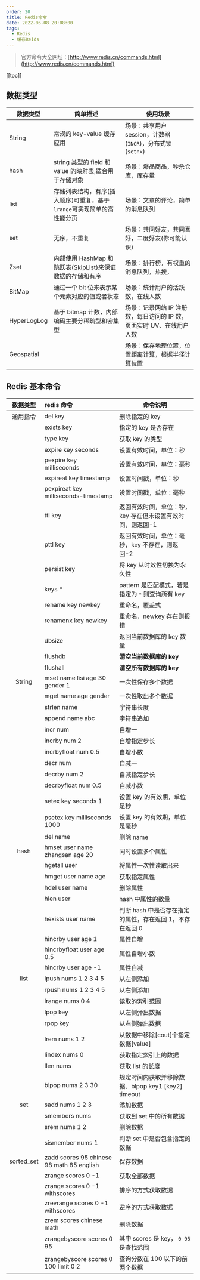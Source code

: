 ```yaml
---
order: 20
title: Redis命令
date: 2022-06-08 20:08:00
tags: 
  - Redis
  - 缓存Reids
---
```


> 官方命令大全网址：[http://www.redis.cn/commands.html](http://www.redis.cn/commands.html)

<!-- more -->
[[toc]]

## 数据类型

| 数据类型    | 简单描述                                                               | 使用场景                                                              |
| ----------- | ---------------------------------------------------------------------- | --------------------------------------------------------------------- |
| String      | 常规的 key-value 缓存应用                                              | 场景：共享用户 session，计数器(`INCR`)，分布式锁(`setnx`)             |
| hash        | string 类型的 field 和 value 的映射表,适合用于存储对象                 | 场景：爆品商品，秒杀仓库，库存量                                      |
| list        | 存储列表结构，有序(插入顺序)可重复，基于`lrange`可实现简单的高性能分页 | 场景：文章的评论，简单的消息队列                                      |
| set         | 无序，不重复                                                           | 场景：共同好友，共同喜好，二度好友(你可能认识)                        |
| Zset        | 内部使用 HashMap 和跳跃表(SkipList)来保证数据的存储和有序              | 场景：排行榜，有权重的消息队列，热搜，                                |
| BitMap      | 通过一个 bit 位来表示某个元素对应的值或者状态                          | 场景：统计用户的活跃数，在线人数                                      |
| HyperLogLog | 基于 bitmap 计数，内部编码主要分稀疏型和密集型                         | 场景：记录网站 IP 注册数，每日访问的 IP 数，页面实时 UV、在线用户人数 |
| Geospatial  |                                                                        | 场景：保存地理位置，位置距离计算，根据半径计算位置                    |

## Redis 基本命令

|  数据类型  | redis 命令                                | 命令说明                                                   |
| :--------: | :---------------------------------------- | ---------------------------------------------------------- |
|  通用指令  | del key                                   | 删除指定的 key                                             |
|            | exists key                                | 指定的 key 是否存在                                        |
|            | type key                                  | 获取 key 的类型                                            |
|            | expire key seconds                        | 设置有效时间，单位：秒                                     |
|            | pexpire key milliseconds                  | 设置有效时间，单位：毫秒                                   |
|            | expireat key timestamp                    | 设置时间戳，单位：秒                                       |
|            | pexpireat key milliseconds-timestamp      | 设置时间戳，单位：毫秒                                     |
|            | ttl key                                   | 返回有效时间，单位：秒，key 存在但未设置有效时间，则返回-1 |
|            | pttl key                                  | 返回有效时间，单位：毫秒，key 不存在，则返回-2             |
|            | persist key                               | 将 key 从时效性切换为永久性                                |
|            | keys \*                                   | pattern 是匹配模式，若是指定为 `*` 则查询所有 key          |
|            | rename key newkey                         | 重命名，覆盖式                                             |
|            | renamenx key newkey                       | 重命名，newkey 存在则报错                                  |
|            | dbsize                                    | 返回当前数据库的 key 数量                                  |
|            | flushdb                                   | **清空当前数据库的 key**                                   |
|            | flushall                                  | **清空所有数据库的 key**                                   |
|   String   | mset name lisi age 30 gender 1            | 一次性保存多个数据                                         |
|            | mget name age gender                      | 一次性取出多个数据                                         |
|            | strlen name                               | 字符串长度                                                 |
|            | append name abc                           | 字符串追加                                                 |
|            | incr num                                  | 自增一                                                     |
|            | incrby num 2                              | 自增指定步长                                               |
|            | incrbyfloat num 0.5                       | 自增小数                                                   |
|            | decr num                                  | 自减一                                                     |
|            | decrby num 2                              | 自减指定步长                                               |
|            | decrbyfloat num 0.5                       | 自减小数                                                   |
|            | setex key seconds 1                       | 设置 key 的有效期，单位是秒                                |
|            | psetex key milliseconds 1000              | 设置 key 的有效期，单位是毫秒                              |
|            | del name                                  | 删除 name                                                  |
|    hash    | hmset user name zhangsan age 20           | 同时设置多个属性                                           |
|            | hgetall user                              | 将属性一次性读取出来                                       |
|            | hmget user name age                       | 获取指定属性                                               |
|            | hdel user name                            | 删除属性                                                   |
|            | hlen user                                 | hash 中属性的数量                                          |
|            | hexists user name                         | 判断 hash 中是否存在指定的属性，存在返回 1，不存在返回 0   |
|            | hincrby user age 1                        | 属性自增                                                   |
|            | hincrbyfloat user age 0.5                 | 属性自增小数                                               |
|            | hincrby user age -1                       | 属性自减                                                   |
|    list    | lpush nums 1 2 3 4 5                      | 从左侧添加                                                 |
|            | rpush nums 1 2 3 4 5                      | 从右侧添加                                                 |
|            | lrange nums 0 4                           | 读取的索引范围                                             |
|            | lpop key                                  | 从左侧弹出数据                                             |
|            | rpop key                                  | 从右侧弹出数据                                             |
|            | lrem nums 1 2                             | 从数据中移除[cout]个指定数据[value]                        |
|            | lindex nums 0                             | 获取指定索引上的数据                                       |
|            | llen nums                                 | 获取 list 的长度                                           |
|            | blpop nums 2 3 30                         | 规定时间内获取并移除数据、blpop key1 [key2] timeout        |
|    set     | sadd nums 1 2 3                           | 添加数据                                                   |
|            | smembers nums                             | 获取到 set 中的所有数据                                    |
|            | srem nums 1 2                             | 删除数据                                                   |
|            | sismember nums 1                          | 判断 set 中是否包含指定的数据                              |
| sorted_set | zadd scores 95 chinese 98 math 85 english | 保存数据                                                   |
|            | zrange scores 0 -1                        | 获取全部数据                                               |
|            | zrange scores 0 -1 withscores             | 排序的方式获取数据                                         |
|            | zrevrange scores 0 -1 withscores          | 逆序的方式获取数据                                         |
|            | zrem scores chinese math                  | 删除数据                                                   |
|            | zrangebyscore scores 0 95                 | 其中 scores 是 key， `0 95` 是查找范围                     |
|            | zrangebyscore scores 0 100 limit 0 2      | 查询分数在 100 以下的前两个数据                            |
